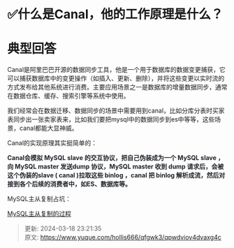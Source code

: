 # ✅什么是Canal，他的工作原理是什么？

# 典型回答


Canal是阿里巴巴开源的数据同步工具，他是一个用于数据库的数据变更捕获，它可以捕获数据库中的变更操作（如插入、更新、删除），并将这些变更以实时流的方式发布给其他系统进行消费。主要应用场景之一是数据库的增量数据同步，通常在数据仓库、缓存、搜索引擎等系统中使用。



我们经常会在数据迁移、数据同步的场景中需要用到canal，比如分库分表时买家表同步出一张卖家表来，比如我们要把mysql中的数据同步到es中等等，这些场景，canal都能大显神威。



Canal的实现原理其实挺简单的：

<font style="color:rgb(31, 35, 40);"></font>

**<font style="color:rgb(31, 35, 40);">Canal会模拟 MySQL slave 的交互协议，把自己伪装成为一个 MySQL slave ，向 MySQL master 发送dump 协议，MySQL master 收到 dump 请求后，会被这个伪装的slave ( canal )拉取这些 binlog ，canal 把 binlog 解析成流，然后对接到各个后续的消费者中，如ES、数据库等。</font>**

<font style="color:rgb(31, 35, 40);"></font>

<font style="color:rgb(31, 35, 40);">MySQL主从复制占坑：</font>

<font style="color:rgb(31, 35, 40);"></font>

[MySQL主从复制的过程](https://www.yuque.com/hollis666/qfgwk3/hoi4ql)



> 更新: 2024-03-18 23:21:35  
> 原文: <https://www.yuque.com/hollis666/qfgwk3/qpwdviov4dvaxg4c>